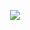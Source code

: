 <p align="center">
  <a href="https://systempipe.org/">
    <img src="https://systempipe.org/images/sp_org_links.svg">
  </a>
</p>
